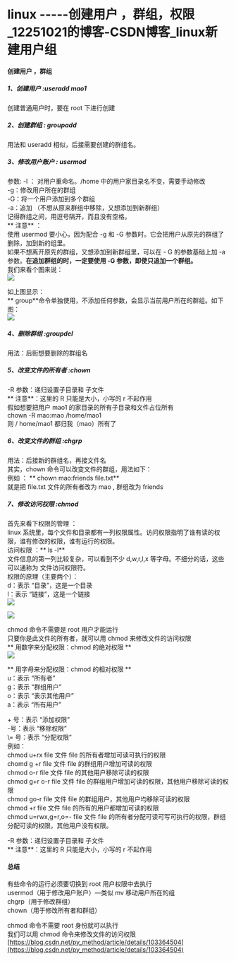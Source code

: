 # linux -----创建用户 ，群组，权限_12251021的博客-CSDN博客_linux新建用户组
#### 创建用户 ，群组

##### 1、创建用户 :useradd mao1

创建普通用户时，要在 root 下进行创建

##### 2、创建群组 : groupadd

用法和 useradd 相似，后接需要创建的群组名。

##### 3、修改用户账户 : usermod

参数: -l ： 对用户重命名。/home 中的用户家目录名不变，需要手动修改  
-g：修改用户所在的群组  
-G：将一个用户添加到多个群组  
-a：追加 （不想从原来群组中移除，又想添加到新群组）  
记得群组之间，用逗号隔开，而且没有空格。  
\*\* 注意\*\* ：  
使用 usermod 要小心，因为配合 -g 和 -G 参数时。它会把用户从原先的群组了删除，加到新的组里。  
如果不想离开原先的群组，又想添加到新群组里，可以在 - G 的参数基础上加 -a 参数。**在追加群组的时，一定要使用 -G 参数，即使只追加一个群组。**  
我们来看个图来说：  
![](https://img-blog.csdnimg.cn/20191203141037365.png?x-oss-process=image/watermark,type_ZmFuZ3poZW5naGVpdGk,shadow_10,text_aHR0cHM6Ly9ibG9nLmNzZG4ubmV0L3B5X21ldGhvZA==,size_16,color_FFFFFF,t_70)

如上图显示：  
\*\* group\*\*命令单独使用，不添加任何参数，会显示当前用户所在的群组。如下图：  
![](https://img-blog.csdnimg.cn/2019120314220261.png)

##### 4、删除群组 :groupdel

用法：后街想要删除的群组名

##### 5、改变文件的所有者 :chown

\-R 参数：递归设置子目录和 子文件  
\*\* 注意\*\*：这里的 R 只能是大小，小写的 r 不起作用  
假如想要把用户 mao1 的家目录的所有子目录和文件占位所有  
chown -R mao:mao /home/mao1  
则 / home/mao1 都归我（mao）所有了

##### 6、改变文件的群组 :chgrp

用法：后接新的群组名，再接文件名  
其实，chown 命令可以改变文件的群组，用法如下：  
例如 ： \*\* chown mao:friends file.txt\*\*  
就是把 file.txt 文件的所有者改为 mao , 群组改为 friends

##### 7、修改访问权限 :chmod

首先来看下权限的管理 ：  
linux 系统里，每个文件和目录都有一列权限属性。访问权限指明了谁有读的权限，谁有修改的权限，谁有运行的权限。  
访问权限 ：\*\* ls -l\*\*  
文件信息的第一列比较复杂，可以看到不少 d,w,r,l,x 等字母。不细分的话，这些可以通称为 文件访问权限符。  
权限的原理（主要两个）：  
d：表示 “目录”，这是一个目录  
l：表示 “链接”，这是一个链接  
![](https://img-blog.csdnimg.cn/20191203163754744.png)

![](https://img-blog.csdnimg.cn/20191203163931757.png?x-oss-process=image/watermark,type_ZmFuZ3poZW5naGVpdGk,shadow_10,text_aHR0cHM6Ly9ibG9nLmNzZG4ubmV0L3B5X21ldGhvZA==,size_16,color_FFFFFF,t_70)

chmod 命令不需要是 root 用户才能运行  
只要你是此文件的所有者，就可以用 chmod 来修改文件的访问权限  
\*\* 用数字来分配权限：chmod 的绝对权限 \*\*  
![](https://img-blog.csdnimg.cn/20191203164826292.png?x-oss-process=image/watermark,type_ZmFuZ3poZW5naGVpdGk,shadow_10,text_aHR0cHM6Ly9ibG9nLmNzZG4ubmV0L3B5X21ldGhvZA==,size_16,color_FFFFFF,t_70)

\*\* 用字母来分配权限：chmod 的相对权限 \*\*  
u：表示 “所有者”  
g：表示 “群组用户”  
o：表示 “表示其他用户”  
a：表示 “所有用户”

\+ 号：表示 “添加权限”  
-号：表示 “移除权限”  
\\= 号：表示 “分配权限”  
例如：  
chmod u+rx file 文件 file 的所有者增加可读可执行的权限  
chomd g +r file 文件 file 的群组用户增加可读的权限  
chmod o-r file 文件 file 的其他用户移除可读的权限  
chmod g+r o-r file 文件 file 的群组用户增加可读的权限，其他用户移除可读的权限  
chmod go-r file 文件 file 的群组用户，其他用户均移除可读的权限  
chmod +r file 文件 file 的所有的用户都增加可读的权限  
chmod u=rwx,g=r,o=- file 文件 file 的所有者分配可读可写可执行的权限，群组分配可读的权限，其他用户没有权限。

\-R 参数：递归设置子目录和 子文件  
\*\* 注意\*\*：这里的 R 只能是大小，小写的 r 不起作用

#### 总结

有些命令的运行必须要切换到 root 用户权限中去执行  
usermod（用于修改用户账户）—类似 mv 移动用户所在的组  
chgrp（用于修改群组）  
chown（用于修改所有者和群组）

chmod 命令不需要 root 身份就可以执行  
我们可以用 chmod 命令来修改文件的访问权限 
 [https://blog.csdn.net/py_method/article/details/103364504](https://blog.csdn.net/py_method/article/details/103364504)
